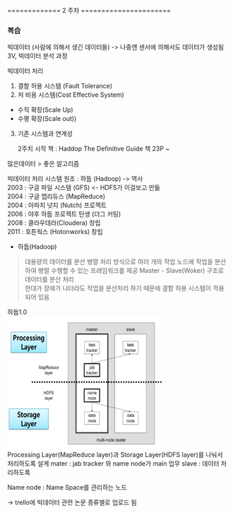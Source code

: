 ============= 2 주차 ====================== <br>
### 복습 <br>
빅데이터 (사람에 의해서 생긴 데이터들) -> 나중엔 센서에 의해서도 데이터가 생성됨
3V, 빅데이터 분석 과정 


빅데이터 처리 
1. 결함 허용 시스템 (Fault Tolerance)
2. 저 비용 시스템(Cost Effective System)
 - 수직 확장(Scale Up)
 - 수평 확장(Scale out))
3. 기존 시스템과 연계성


    2주치 시작
책 : Haddop The Definitive Guide 책
23P ~ 

많은데이터 > 좋은 알고리즘  <br>

빅데이터 처리 시스템 원조 : 하둡 (Hadoop) -> 역사 <br>
2003 : 구글 파일 시스템 (GFS) <- HDFS가 이걸보고 만듦  <br>
2004 : 구글 맵리듀스 (MapReduce) <br>
2004 : 아파치 넛지 (Nutch) 프로젝트 <br>
2006 : 야후 하둡 프로젝트 탄생 (더그 커팅) <br>
2008 : 클라우데라(Cloudera) 창립 <br>
2011 : 호튼웍스 (Hotonworks) 창립<br>

- 하둡(Hadoop)
> 대용량의 데이터를 분산 병렬 처리 방식으로 여러 개의 작업 노드에 작업을 분산하여 병렬 수행할 수 있는 프레임워크를 제공
Master - Slave(Woker) 구조로 데이터를 분산 처리 <br>
한대가 장애가 나더라도 작업을 분산처리 하기 때문에 결함 허용 시스템이 적용되어 있음 <br>

하둡1.0 <br>
<img src="./pictures/hadoop1.0.PNG" width="350px" height="300px"></img> <br>
Processing Layer(MapReduce layer)과 Storage Layer(HDFS layer)를 나눠서 처리하도록 설계
mater : jab tracker 와 name node가 main 업무
slave : 데이터 처리하도록

Name node : Name Space를 관리하는 노드 



-> trello에 빅데이터 관련 논문 종류별로 업로드 됨 
